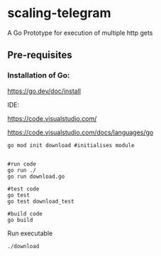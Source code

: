 # scaling-telegram
A Go Prototype for execution of multiple http gets


## Pre-requisites 


### Installation of Go:

https://go.dev/doc/install

IDE: 

https://code.visualstudio.com/

https://code.visualstudio.com/docs/languages/go

```
go mod init download #initialises module


#run code
go run ./
go run download.go

#test code
go test 
go test download_test

#build code
go build

```

Run executable

```
./download
```